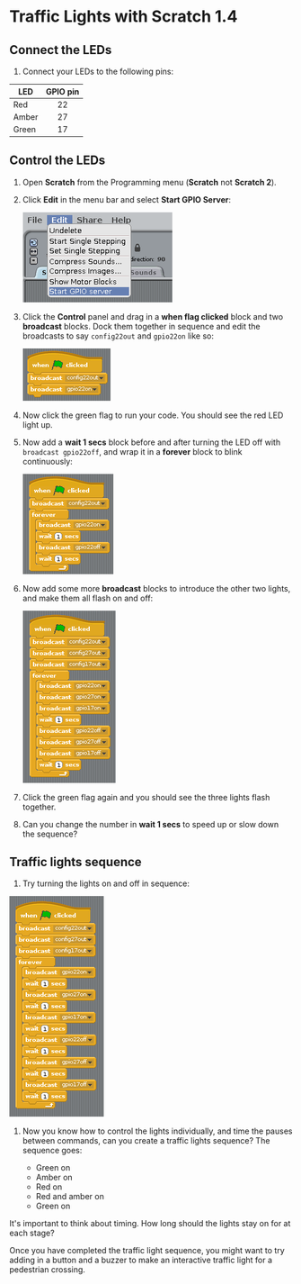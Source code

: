 # Traffic Lights with Scratch 1.4

## Connect the LEDs

1. Connect your LEDs to the following pins:

| LED       | GPIO pin |
| --------- | :------: |
| Red       | 22       |
| Amber     | 27       |
| Green     | 17       |

## Control the LEDs

1. Open **Scratch** from the Programming menu (**Scratch** not **Scratch 2**).

1. Click **Edit** in the menu bar and select **Start GPIO Server**:

    ![](images/scratch1-1.png)

1. Click the **Control** panel and drag in a **when flag clicked** block and two **broadcast** blocks. Dock them together in sequence and edit the broadcasts to say `config22out` and `gpio22on` like so:

    ![](images/scratch1-2.png)

1. Now click the green flag to run your code. You should see the red LED light up.

1. Now add a **wait 1 secs** block before and after turning the LED off with `broadcast gpio22off`, and wrap it in a **forever** block to blink continuously:

    ![](images/scratch1-3.png)

1. Now add some more **broadcast** blocks to introduce the other two lights, and make them all flash on and off:

    ![](images/scratch1-4.png)

1. Click the green flag again and you should see the three lights flash together.

1. Can you change the number in **wait 1 secs** to speed up or slow down the sequence?

## Traffic lights sequence

1. Try turning the lights on and off in sequence:

![](images/scratch1-5.png)

1. Now you know how to control the lights individually, and time the pauses between commands, can you create a traffic lights sequence? The sequence goes:

    - Green on
    - Amber on
    - Red on
    - Red and amber on
    - Green on

It's important to think about timing. How long should the lights stay on for at each stage?

Once you have completed the traffic light sequence, you might want to try adding in a button and a buzzer to make an interactive traffic light for a pedestrian crossing.
